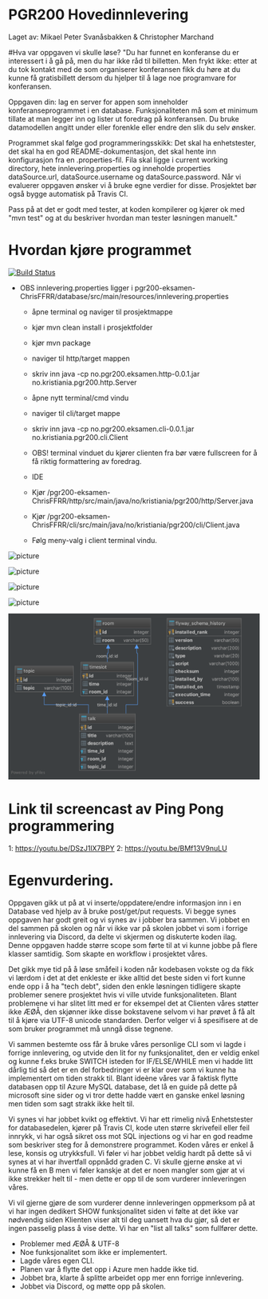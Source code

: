 
# PGR200 Hovedinnlevering 
Laget av: Mikael Peter Svanåsbakken & Christopher Marchand

#Hva var oppgaven vi skulle løse?
"Du har funnet en konferanse du er interessert i å gå på, men du har ikke råd til billetten. Men frykt ikke: etter at du tok kontakt med de som organiserer konferansen fikk du høre at du kunne få gratisbillett dersom du hjelper til å lage noe programvare for konferansen.

Oppgaven din: lag en server for appen som inneholder konferanseprogrammet i en database. Funksjonaliteten må som et minimum tillate at man legger inn og lister ut foredrag på konferansen. Du bruke datamodellen angitt under eller forenkle eller endre den slik du selv ønsker.

Programmet skal følge god programmeringsskikk: Det skal ha enhetstester, det skal ha en god README-dokumentasjon, det skal hente inn konfigurasjon fra en .properties-fil. Fila skal ligge i current working directory, hete innlevering.properties og inneholde properties dataSource.url, dataSource.username og dataSource.password. Når vi evaluerer oppgaven ønsker vi å bruke egne verdier for disse. Prosjektet bør også bygge automatisk på Travis CI.

Pass på at det er godt med tester, at koden kompilerer og kjører ok med "mvn test" og at du beskriver hvordan man tester løsningen manuelt."



# Hvordan kjøre programmet

[![Build Status](https://travis-ci.com/Westerdals/pgr200-eksamen-ChrisFFRR.svg?token=BLkMpfb4QjWubHqxD1yb&branch=master)](https://travis-ci.com/Westerdals/pgr200-eksamen-ChrisFFRR)

* OBS innlevering.properties ligger i pgr200-eksamen-ChrisFFRR/database/src/main/resources/innlevering.properties
  
  * åpne terminal og naviger til prosjektmappe
  * kjør mvn clean install i prosjektfolder 
  * kjør mvn package 
  * naviger til http/target mappen
  * skriv inn java -cp no.pgr200.eksamen.http-0.0.1.jar no.kristiania.pgr200.http.Server
  * åpne nytt terminal/cmd vindu
  * naviger til cli/target mappe
  * skriv inn java -cp no.pgr200.eksamen.cli-0.0.1.jar no.kristiania.pgr200.cli.Client
  * OBS!  terminal vinduet du kjører clienten fra bør være fullscreen for å få riktig formattering av foredrag.
  
  * IDE
  * Kjør /pgr200-eksamen-ChrisFFRR/http/src/main/java/no/kristiania/pgr200/http/Server.java
  * Kjør /pgr200-eksamen-ChrisFFRR/cli/src/main/java/no/kristiania/pgr200/cli/Client.java
  
  * Følg meny-valg i client terminal vindu. 
  
 


![picture](doc/eksempelkjøring_1.png)

![picture](doc/eksempelkjøring_2.png)

![picture](doc/eksempelkjøring_3.png)

![picture](doc/eksempelkjøring_4.png)

![picture](doc/Datamodell.png)

# Link til screencast av Ping Pong programmering
1: https://youtu.be/DSzJ1lX7BPY 2: https://youtu.be/BMf13V9nuLU


# Egenvurdering.
Oppgaven gikk ut på at vi inserte/oppdatere/endre informasjon inn i en Database ved hjelp av å bruke post/get/put requests. 
Vi begge synes oppgaven har godt greit og vi synes av i jobber bra sammen. Vi jobbet en del sammen på skolen og når vi ikke         var på skolen jobbet vi som i forrige innlevering via Discord, da delte vi skjermen og diskuterte koden ilag. Denne oppgaven hadde større scope som førte til at vi kunne jobbe på flere klasser samtidig. Som skapte en workflow i prosjektet våres.
  
Det gikk mye tid på å løse småfeil i koden når kodebasen vokste og da fikk vi lærdom i det at det enkleste er ikke alltid det beste siden vi fort kunne ende opp i å ha "tech debt", siden den enkle løsningen tidligere skapte problemer senere prosjektet hvis vi ville utvide funksjonaliteten. Blant problemene vi har slitet litt med er for eksempel det at Clienten våres støtter ikke ÆØÅ, den skjønner ikke disse bokstavene selvom vi har prøvet å få alt til å kjøre via UTF-8 unicode standarden. Derfor velger vi å spesifisere at de som bruker programmet må unngå disse tegnene.

Vi sammen bestemte oss får å bruke våres personlige CLI som vi lagde i forrige innlevering, og utvide den lit for ny funksjonalitet, den er veldig enkel og kunne f.eks bruke SWITCH isteden for IF/ELSE/WHILE men vi hadde litt dårlig tid så det er en del forbedringer vi er klar over som vi kunne ha implementert om tiden strakk til. Blant ideène våres var å faktisk flytte databasen opp til Azure MySQL database, det lå en guide på dette på microsoft sine sider og vi tror dette hadde vært en ganske enkel løsning men tiden som sagt strakk ikke helt til.

Vi synes vi har jobbet kvikt og effektivt. Vi har ett rimelig nivå Enhetstester for databasedelen, kjører på Travis CI, kode uten større skrivefeil eller feil innrykk, vi har også sikret oss mot SQL injections og vi har en god readme som beskriver steg for å demonstrere programmet. Koden våres er enkel å lese, konsis og utrykksfull. Vi føler vi har jobbet veldig hardt på dette så vi synes at vi har ihvertfall oppnådd graden C. Vi skulle gjerne ønske at vi kunne få en B men vi føler kanskje at det er noen mangler som gjør at vi ikke strekker helt til - men dette er opp til de som vurderer innleveringen våres.

Vi vil gjerne gjøre de som vurderer denne innleveringen oppmerksom på at vi har ingen dedikert SHOW funksjonalitet siden vi følte at det ikke var nødvendig siden Klienten viser alt til deg uansett hva du gjør, så det er ingen passelig plass å vise dette. Vi har en "list all talks" som fullfører dette.
  
  
  
- Problemer med ÆØÅ & UTF-8
- Noe funksjonalitet som ikke er implementert.
- Lagde våres egen CLI.
- Planen var å flytte det opp i Azure men hadde ikke tid.
- Jobbet bra, klarte å splitte arbeidet opp mer enn forrige innlevering.
- Jobbet via Discord, og møtte opp på skolen.


